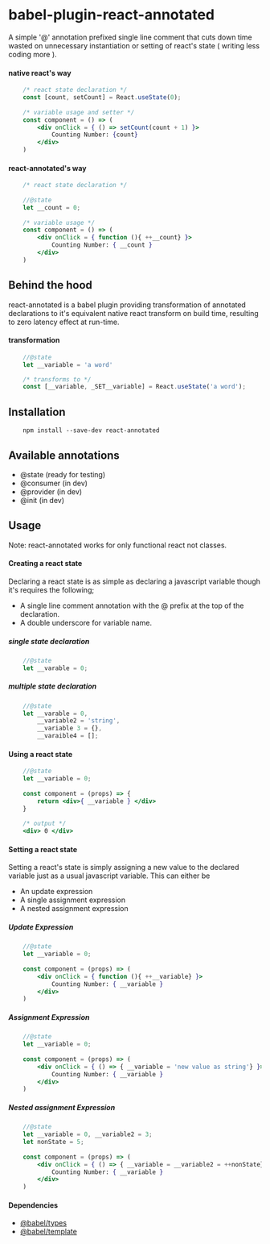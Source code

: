 ﻿# babel-plugin-react-annotated

A simple '@' annotation prefixed single line comment that cuts down time wasted on unnecessary instantiation or setting of react's state ( writing less coding more ).

#### native react's way
```jsx
    /* react state declaration */
    const [count, setCount] = React.useState(0);
	
	/* variable usage and setter */
	const component = () => (
		<div onClick = { () => setCount(count + 1) }>
			Counting Number: {count}
		</div>
	)
```
#### react-annotated's way
```jsx
    /* react state declaration */
    
    //@state
    let __count = 0;
	
	/* variable usage */
	const component = () => (
		<div onClick = { function (){ ++__count} }>
			Counting Number: { __count }
		</div>
	)
```

## Behind the hood
react-annotated is a babel plugin providing transformation of annotated declarations to it's equivalent native react transform on build time, resulting to zero latency effect at run-time.
#### transformation
```jsx
    //@state
    let __variable = 'a word'

	/* transforms to */
	const [__variable, _SET__variable] = React.useState('a word');
```

## Installation
```batch
    npm install --save-dev react-annotated
```
## Available annotations

 - @state (ready for testing)
 - @consumer (in dev)
 - @provider (in dev)
 - @init (in dev)

## Usage
Note: react-annotated works for only functional react not classes.
#### Creating a react state
Declaring a react state is as simple as declaring a javascript variable though it's requires the following;

 - A single line comment annotation with the @ prefix at the top of the declaration.
 - A double underscore for variable name.

##### single state declaration
```jsx
    //@state
    let __varable = 0;
```
##### multiple state declaration
```jsx
    //@state
    let __varable = 0, 
	    __variable2 = 'string', 
	    __variable 3 = {}, 
	    __varaible4 = [];
```

#### Using a react state
```jsx
    //@state
    let __variable = 0;
    
	const component = (props) => {
		return <div>{ __variable } </div>
	}
	
	/* output */
	<div> 0 </div>
```

#### Setting a react state
Setting a react's state is simply assigning a new value to the declared variable just as a usual javascript variable.
This can either be

 - An update expression
 - A single assignment expression
 - A nested assignment expression
   
##### Update Expression
```jsx
	//@state
    let __variable = 0;
 
    const component = (props) => (
		<div onClick = { function (){ ++__variable} }>
			Counting Number: { __variable }
		</div>
	)
```
##### Assignment Expression
```jsx
	//@state
    let __variable = 0;
 
    const component = (props) => (
		<div onClick = { () => { __variable = 'new value as string'} }>
			Counting Number: { __variable }
		</div>
	)
```
##### Nested assignment Expression
```jsx
	//@state
    let __variable = 0, __variable2 = 3;
    let nonState = 5;
 
    const component = (props) => (
		<div onClick = { () => { __variable = __variable2 = ++nonState} }>
			Counting Number: { __variable }
		</div>
	)
```
#### Dependencies

 - [@babel/types](https://github.com/babel/babel/tree/master/packages/babel-types/src/definitions)
 - [@babel/template](https://github.com/babel/babel/tree/master/packages/babel-template)
